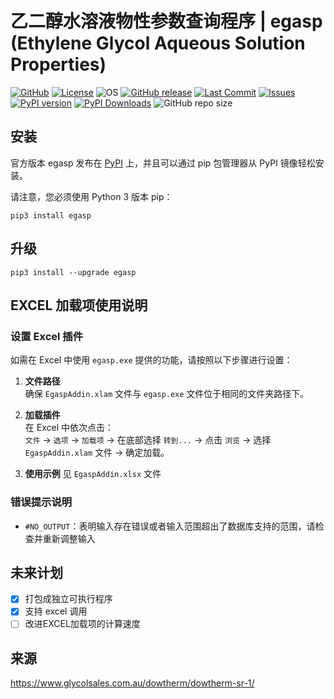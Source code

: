 <!--
 *  =======================================================================
 *  ····Y88b···d88P················888b·····d888·d8b·······················
 *  ·····Y88b·d88P·················8888b···d8888·Y8P·······················
 *  ······Y88o88P··················88888b·d88888···························
 *  ·······Y888P··8888b···88888b···888Y88888P888·888·88888b·····d88b·······
 *  ········888······"88b·888·"88b·888·Y888P·888·888·888·"88b·d88P"88b·····
 *  ········888···d888888·888··888·888··Y8P··888·888·888··888·888··888·····
 *  ········888··888··888·888··888·888···"···888·888·888··888·Y88b·888·····
 *  ········888··"Y888888·888··888·888·······888·888·888··888··"Y88888·····
 *  ·······························································888·····
 *  ··························································Y8b·d88P·····
 *  ···························································"Y88P"······
 *  =======================================================================
 * 
 *  -----------------------------------------------------------------------
 * Author       : 焱铭
 * Date         : 2025-04-22 10:43:55 +0800
 * LastEditTime : 2025-05-06 14:41:13 +0800
 * Github       : https://github.com/YanMing-lxb/
 * FilePath     : /egasp/README.md
 * Description  : 
 *  -----------------------------------------------------------------------
 -->

# 乙二醇水溶液物性参数查询程序 | egasp (Ethylene Glycol Aqueous Solution Properties)

[![GitHub](https://img.shields.io/badge/Github-EGASP-000000.svg)](https://github.com/YanMing-lxb/egasp) [![License](https://img.shields.io/badge/license-GPLv3-aff)](https://www.latex-project.org/lppl/) ![OS](https://img.shields.io/badge/OS-Linux%2C%20Win%2C%20Mac-pink.svg) [![GitHub release](https://img.shields.io/github/release/YanMing-lxb/egasp.svg?color=blueviolet&label=version&style=popout)](https://github.com/YanMing-lxb/egasp/releases/latest) [![Last Commit](https://img.shields.io/github/last-commit/YanMing-lxb/egasp)](https://github.com/YanMing-lxb/egasp/zipball/master) [![Issues](https://img.shields.io/github/issues/YanMing-lxb/egasp)](https://github.com/YanMing-lxb/egasp/issues) [![PyPI version](https://img.shields.io/pypi/v/egasp.svg)](https://pypi.python.org/pypi/egasp/) [![PyPI Downloads](https://img.shields.io/pypi/dm/egasp.svg?label=PyPI%20downloads)](https://pypi.org/project/egasp/) ![GitHub repo size](https://img.shields.io/github/repo-size/YanMing-lxb/egasp)

## 安装

官方版本 egasp 发布在 [PyPI](https://pypi.org/project/egasp/) 上，并且可以通过 pip 包管理器从 PyPI 镜像轻松安装。

请注意，您必须使用 Python 3 版本 pip：

```
pip3 install egasp
```

## 升级

```
pip3 install --upgrade egasp
```

## EXCEL 加载项使用说明

### 设置 Excel 插件

如需在 Excel 中使用 `egasp.exe` 提供的功能，请按照以下步骤进行设置：

1. **文件路径**  
   确保 `EgaspAddin.xlam` 文件与 `egasp.exe` 文件位于相同的文件夹路径下。

2. **加载插件**  
   在 Excel 中依次点击：  
   `文件` → `选项` → `加载项` → 在底部选择 `转到...` → 点击 `浏览` → 选择 `EgaspAddin.xlam` 文件 → 确定加载。
3. **使用示例**
   见 `EgaspAddin.xlsx` 文件

### 错误提示说明

- `#NO_OUTPUT`：表明输入存在错误或者输入范围超出了数据库支持的范围，请检查并重新调整输入

## 未来计划

- [X] 打包成独立可执行程序
- [X] 支持 excel 调用
- [ ] 改进EXCEL加载项的计算速度

## 来源

https://www.glycolsales.com.au/dowtherm/dowtherm-sr-1/
